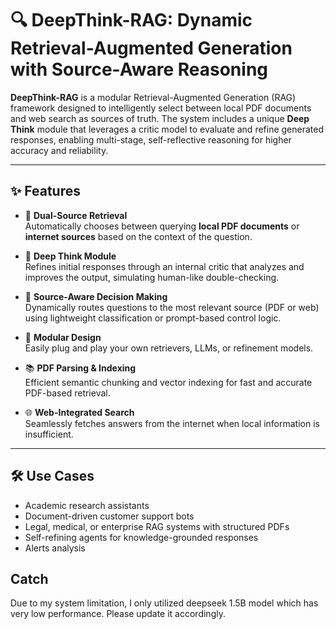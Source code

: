 # 🔍 DeepThink-RAG: Dynamic Retrieval-Augmented Generation with Source-Aware Reasoning

**DeepThink-RAG** is a modular Retrieval-Augmented Generation (RAG) framework designed to intelligently select between local PDF documents and web search as sources of truth. The system includes a unique **Deep Think** module that leverages a critic model to evaluate and refine generated responses, enabling multi-stage, self-reflective reasoning for higher accuracy and reliability.

---

## ✨ Features

- 📄 **Dual-Source Retrieval**  
  Automatically chooses between querying **local PDF documents** or **internet sources** based on the context of the question.

- 🧠 **Deep Think Module**  
  Refines initial responses through an internal critic that analyzes and improves the output, simulating human-like double-checking.

- 🧭 **Source-Aware Decision Making**  
  Dynamically routes questions to the most relevant source (PDF or web) using lightweight classification or prompt-based control logic.

- 🧰 **Modular Design**  
  Easily plug and play your own retrievers, LLMs, or refinement models.

- 📚 **PDF Parsing & Indexing**  
  Efficient semantic chunking and vector indexing for fast and accurate PDF-based retrieval.

- 🌐 **Web-Integrated Search**  
  Seamlessly fetches answers from the internet when local information is insufficient.

---

## 🛠 Use Cases

- Academic research assistants  
- Document-driven customer support bots  
- Legal, medical, or enterprise RAG systems with structured PDFs  
- Self-refining agents for knowledge-grounded responses
- Alerts analysis

## Catch
Due to my system limitation, I only utilized deepseek 1.5B model which has very low performance. Please update it accordingly.
